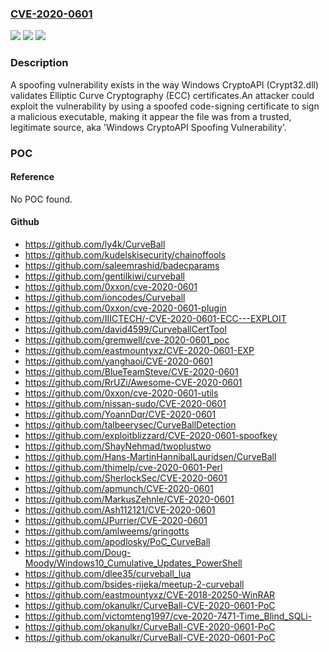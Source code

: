 ### [CVE-2020-0601](https://cve.mitre.org/cgi-bin/cvename.cgi?name=CVE-2020-0601)
![](https://img.shields.io/static/v1?label=Product&message=Windows%2010%20Version%201909%20for%20ARM64-based%20Systems&color=blue)
![](https://img.shields.io/static/v1?label=Version&message=n%2Fa&color=blue)
![](https://img.shields.io/static/v1?label=Vulnerability&message=Spoofing&color=brighgreen)

### Description

A spoofing vulnerability exists in the way Windows CryptoAPI (Crypt32.dll) validates Elliptic Curve Cryptography (ECC) certificates.An attacker could exploit the vulnerability by using a spoofed code-signing certificate to sign a malicious executable, making it appear the file was from a trusted, legitimate source, aka 'Windows CryptoAPI Spoofing Vulnerability'.

### POC

#### Reference
No POC found.

#### Github
- https://github.com/ly4k/CurveBall
- https://github.com/kudelskisecurity/chainoffools
- https://github.com/saleemrashid/badecparams
- https://github.com/gentilkiwi/curveball
- https://github.com/0xxon/cve-2020-0601
- https://github.com/ioncodes/Curveball
- https://github.com/0xxon/cve-2020-0601-plugin
- https://github.com/IIICTECH/-CVE-2020-0601-ECC---EXPLOIT
- https://github.com/david4599/CurveballCertTool
- https://github.com/gremwell/cve-2020-0601_poc
- https://github.com/eastmountyxz/CVE-2020-0601-EXP
- https://github.com/yanghaoi/CVE-2020-0601
- https://github.com/BlueTeamSteve/CVE-2020-0601
- https://github.com/RrUZi/Awesome-CVE-2020-0601
- https://github.com/0xxon/cve-2020-0601-utils
- https://github.com/nissan-sudo/CVE-2020-0601
- https://github.com/YoannDqr/CVE-2020-0601
- https://github.com/talbeerysec/CurveBallDetection
- https://github.com/exploitblizzard/CVE-2020-0601-spoofkey
- https://github.com/ShayNehmad/twoplustwo
- https://github.com/Hans-MartinHannibalLauridsen/CurveBall
- https://github.com/thimelp/cve-2020-0601-Perl
- https://github.com/SherlockSec/CVE-2020-0601
- https://github.com/apmunch/CVE-2020-0601
- https://github.com/MarkusZehnle/CVE-2020-0601
- https://github.com/Ash112121/CVE-2020-0601
- https://github.com/JPurrier/CVE-2020-0601
- https://github.com/amlweems/gringotts
- https://github.com/apodlosky/PoC_CurveBall
- https://github.com/Doug-Moody/Windows10_Cumulative_Updates_PowerShell
- https://github.com/dlee35/curveball_lua
- https://github.com/bsides-rijeka/meetup-2-curveball
- https://github.com/eastmountyxz/CVE-2018-20250-WinRAR
- https://github.com/okanulkr/CurveBall-CVE-2020-0601-PoC
- https://github.com/victomteng1997/cve-2020-7471-Time_Blind_SQLi-
- https://github.com/okanulkr/CurveBall-CVE-2020-0601-PoC
- https://github.com/okanulkr/CurveBall-CVE-2020-0601-PoC

